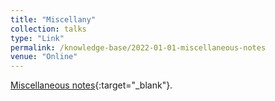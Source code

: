 ```yaml
---
title: "Miscellany"
collection: talks
type: "Link"
permalink: /knowledge-base/2022-01-01-miscellaneous-notes
venue: "Online"
---
```


[Miscellaneous notes](https://nlyu1.github.io/miscellaneous-notes){:target="_blank"}. 